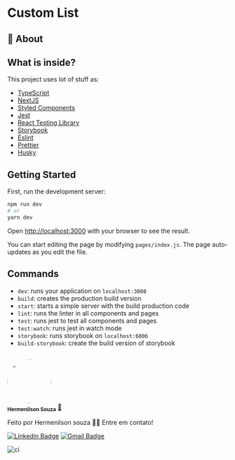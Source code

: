 # Custom List

## 📖 About

## What is inside?

This project uses lot of stuff as:

- [TypeScript](https://www.typescriptlang.org/)
- [NextJS](https://nextjs.org/)
- [Styled Components](https://styled-components.com/)
- [Jest](https://jestjs.io/)
- [React Testing Library](https://testing-library.com/docs/react-testing-library/intro)
- [Storybook](https://storybook.js.org/)
- [Eslint](https://eslint.org/)
- [Prettier](https://prettier.io/)
- [Husky](https://github.com/typicode/husky)

## Getting Started

First, run the development server:

```bash
npm run dev
# or
yarn dev
```

Open [http://localhost:3000](http://localhost:3000) with your browser to see the result.

You can start editing the page by modifying `pages/index.js`. The page auto-updates as you edit the file.

## Commands

- `dev`: runs your application on `localhost:3000`
- `build`: creates the production build version
- `start`: starts a simple server with the build production code
- `lint`: runs the linter in all components and pages
- `test`: runs jest to test all components and pages
- `test:watch`: runs jest in watch mode
- `storybook`: runs storybook on `localhost:6006`
- `build-storybook`: create the build version of storybook

##

<a href="https://github.com/Hermenilsonsouza">
 <img style="border-radius: 50%;" src="https://avatars.githubusercontent.com/u/58486964?s=400&u=0751998a04b62281f2d53261099d69c5d2a96941&v=4" width="100px;" alt=""/>
 <br />
 <sub><b>Hermenilson Souza</b></sub></a> <a href="https://blog.rocketseat.com.br/author/thiago//" title="Rocketseat">🚀</a>

Feito por Hermenilson souza 👋🏽 Entre em contato!

[![Linkedin Badge](https://img.shields.io/badge/-Hermenilson-blue?style=flat-square&logo=Linkedin&logoColor=white&link=https://www.linkedin.com/in/tgmarinho/)](https://www.linkedin.com/in/hermenilson-souza-180419124/)
[![Gmail Badge](https://img.shields.io/badge/-hermenilson.souza@gmail.com-c14438?style=flat-square&logo=Gmail&logoColor=white&link=mailto:tgmarinho@gmail.com)](hermenilson.souza@gmail.com)

![ci](https://github.com/React-Avancado/boilerplate-apps-router/workflows/ci/badge.svg)
